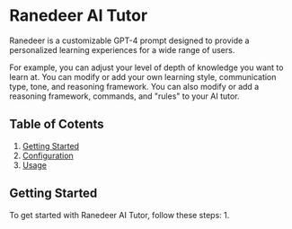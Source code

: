 # Ranedeer AI Tutor
Ranedeer is a customizable GPT-4 prompt designed to provide a personalized learning experiences for a wide range of users. 

For example, you can adjust your level of depth of knowledge you want to learn at. You can modify or add your own learning style, communication type, tone, and reasoning framework. You can also modify or add a reasoning framework, commands, and "rules" to your AI tutor.

## Table of Cotents
1. [Getting Started](#getting-started)
2. [Configuration](#configuration)
3. [Usage](#usage)

## Getting Started
To get started with Ranedeer AI Tutor, follow these steps:
1. 